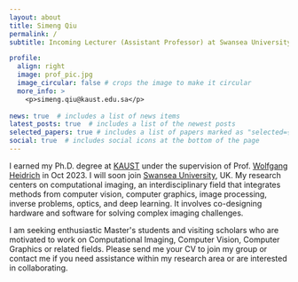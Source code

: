 ```yaml
---
layout: about
title: Simeng Qiu
permalink: /
subtitle: Incoming Lecturer (Assistant Professor) at Swansea University, UK.

profile:
  align: right
  image: prof_pic.jpg
  image_circular: false # crops the image to make it circular
  more_info: >
    <p>simeng.qiu@kaust.edu.sa</p>
  
news: true  # includes a list of news items
latest_posts: true  # includes a list of the newest posts
selected_papers: true # includes a list of papers marked as "selected={true}"
social: true  # includes social icons at the bottom of the page
---
```


I earned my Ph.D. degree at [KAUST](https://www.kaust.edu.sa/en/) under the supervision of Prof. [Wolfgang Heidrich](https://vccimaging.org/People/heidriw/) in Oct 2023. I will soon join [Swansea University](https://www.swansea.ac.uk/), UK. My research centers on computational imaging, an interdisciplinary field that integrates methods from computer vision, computer graphics, image processing, inverse problems, optics, and deep learning. It involves co-designing hardware and software for solving complex imaging challenges.

I am seeking enthusiastic Master's students and visiting scholars who are motivated to work on Computational Imaging, Computer Vision, Computer Graphics or related fields. Please send me your CV to join my group or contact me if you need assistance within my research area or are interested in collaborating.
